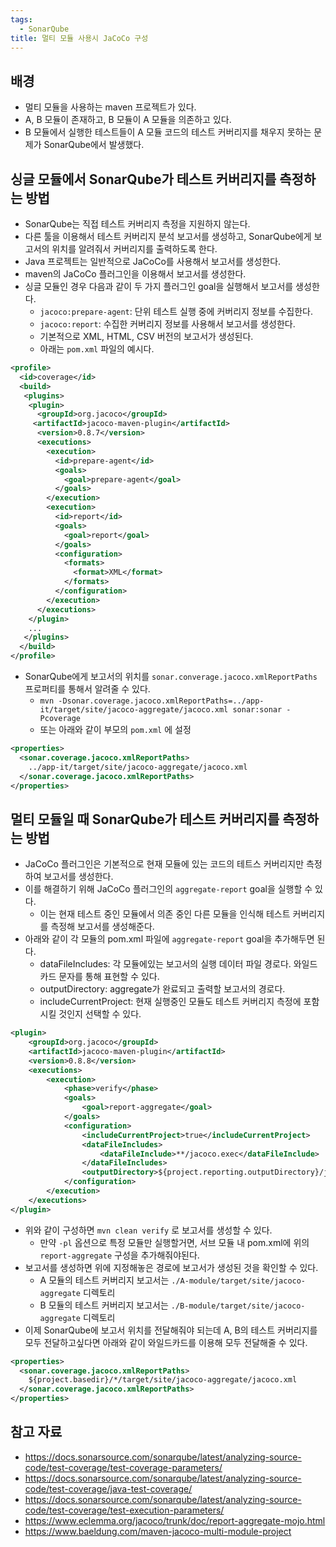 ```yaml
---
tags:
  - SonarQube
title: 멀티 모듈 사용시 JaCoCo 구성
---
```



## 배경

- 멀티 모듈을 사용하는 maven 프로젝트가 있다.
- A, B 모듈이 존재하고, B 모듈이 A 모듈을 의존하고 있다.
- B 모듈에서 실행한 테스트들이 A 모듈 코드의 테스트 커버리지를 채우지 못하는 문제가 SonarQube에서 발생했다.

## 싱글 모듈에서 SonarQube가 테스트 커버리지를 측정하는 방법

- SonarQube는 직접 테스트 커버리지 측정을 지원하지 않는다.
- 다른 툴을 이용해서 테스트 커버리지 분석 보고서를 생성하고, SonarQube에게 보고서의 위치를 알려줘서 커버리지를 출력하도록 한다.
- Java 프로젝트는 일반적으로 JaCoCo를 사용해서 보고서를 생성한다.
- maven의 JaCoCo 플러그인을 이용해서 보고서를 생성한다.
- 싱글 모듈인 경우 다음과 같이 두 가지 플러그인 goal을 실행해서 보고서를 생성한다.
	- `jacoco:prepare-agent`: 단위 테스트 실행 중에 커버리지 정보를 수집한다.
	- `jacoco:report`: 수집한 커버리지 정보를 사용해서 보고서를 생성한다.
	- 기본적으로 XML, HTML, CSV 버전의 보고서가 생성된다.
	- 아래는 `pom.xml` 파일의 예시다.

```xml
<profile>
  <id>coverage</id>
  <build>
   <plugins>
    <plugin>
      <groupId>org.jacoco</groupId>
     <artifactId>jacoco-maven-plugin</artifactId>
      <version>0.8.7</version>
      <executions>
        <execution>
          <id>prepare-agent</id>
          <goals>
            <goal>prepare-agent</goal>
          </goals>
        </execution>
        <execution>
          <id>report</id>
          <goals>
            <goal>report</goal>
          </goals>
          <configuration>
            <formats>
              <format>XML</format>
            </formats>
          </configuration>
        </execution>
      </executions>
    </plugin>
    ...
   </plugins>
  </build>
</profile>
```

- SonarQube에게 보고서의 위치를 `sonar.converage.jacoco.xmlReportPaths` 프로퍼티를 통해서 알려줄 수 있다.
	- `mvn -Dsonar.coverage.jacoco.xmlReportPaths=../app-it/target/site/jacoco-aggregate/jacoco.xml sonar:sonar -Pcoverage`
	- 또는 아래와 같이 부모의 `pom.xml` 에 설정

```xml
<properties>
  <sonar.coverage.jacoco.xmlReportPaths>
    ../app-it/target/site/jacoco-aggregate/jacoco.xml
  </sonar.coverage.jacoco.xmlReportPaths>
</properties>
```

## 멀티 모듈일 때 SonarQube가 테스트 커버리지를 측정하는 방법

- JaCoCo 플러그인은 기본적으로 현재 모듈에 있는 코드의 테트스 커버리지만 측정하여 보고서를 생성한다.
- 이를 해결하기 위해 JaCoCo 플러그인의 `aggregate-report` goal을 실행할 수 있다.
	- 이는 현재 테스트 중인 모듈에서 의존 중인 다른 모듈을 인식해 테스트 커버리지를 측정해 보고서를 생성해준다.
- 아래와 같이 각 모듈의 pom.xml 파일에 `aggregate-report` goal을 추가해두면 된다.
	- dataFileIncludes: 각 모듈에있는 보고서의 실행 데이터 파일 경로다. 와일드카드 문자를 통해 표현할 수 있다.
	- outputDirectory: aggregate가 완료되고 출력할 보고서의 경로다.
	- includeCurrentProject: 현재 실행중인 모듈도 테스트 커버리지 측정에 포함시킬 것인지 선택할 수 있다.

```xml
<plugin>
    <groupId>org.jacoco</groupId>
    <artifactId>jacoco-maven-plugin</artifactId>
    <version>0.8.8</version>
    <executions>
        <execution>
            <phase>verify</phase>
            <goals>
                <goal>report-aggregate</goal>
            </goals>
            <configuration>
	            <includeCurrentProject>true</includeCurrentProject>
                <dataFileIncludes>
                    <dataFileInclude>**/jacoco.exec</dataFileInclude>
                </dataFileIncludes>
                <outputDirectory>${project.reporting.outputDirectory}/jacoco-aggregate</outputDirectory>
            </configuration>
        </execution>
    </executions>
</plugin>
```

- 위와 같이 구성하면 `mvn clean verify` 로 보고서를 생성할 수 있다.
	- 만약 `-pl` 옵션으로 특정 모듈만 실행할거면, 서브 모듈 내 pom.xml에 위의 `report-aggregate` 구성을 추가해줘야된다.
- 보고서를 생성하면 위에 지정해놓은 경로에 보고서가 생성된 것을 확인할 수 있다.
	- A 모듈의 테스트 커버리지 보고서는 `./A-module/target/site/jacoco-aggregate` 디렉토리
	- B 모듈의 테스트 커버리지 보고서는 `./B-module/target/site/jacoco-aggregate` 디렉토리
- 이제 SonarQube에 보고서 위치를 전달해줘야 되는데 A, B의 테스트 커버리지를 모두 전달하고싶다면 아래와 같이 와일드카드를 이용해 모두 전달해줄 수 있다.

```xml
<properties>
  <sonar.coverage.jacoco.xmlReportPaths>
    ${project.basedir}/*/target/site/jacoco-aggregate/jacoco.xml
  </sonar.coverage.jacoco.xmlReportPaths>
</properties>
```

## 참고 자료

- https://docs.sonarsource.com/sonarqube/latest/analyzing-source-code/test-coverage/test-coverage-parameters/
- https://docs.sonarsource.com/sonarqube/latest/analyzing-source-code/test-coverage/java-test-coverage/
- https://docs.sonarsource.com/sonarqube/latest/analyzing-source-code/test-coverage/test-execution-parameters/
- https://www.eclemma.org/jacoco/trunk/doc/report-aggregate-mojo.html
- https://www.baeldung.com/maven-jacoco-multi-module-project
